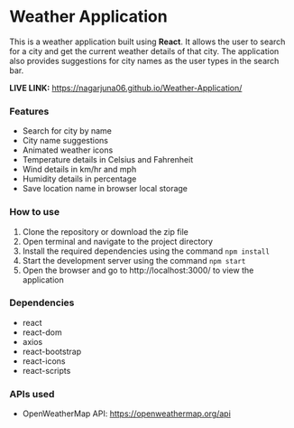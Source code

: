 # Weather Application

This is a weather application built using **React**. It allows the user to search for a city and get the current weather details of that city. The application also provides suggestions for city names as the user types in the search bar.

**LIVE LINK:** https://nagarjuna06.github.io/Weather-Application/

### Features

- Search for city by name
- City name suggestions
- Animated weather icons
- Temperature details in Celsius and Fahrenheit
- Wind details in km/hr and mph
- Humidity details in percentage
- Save location name in browser local storage

### How to use

1. Clone the repository or download the zip file
2. Open terminal and navigate to the project directory
3. Install the required dependencies using the command `npm install`
4. Start the development server using the command `npm start`
5. Open the browser and go to http://localhost:3000/ to view the application

### Dependencies

- react
- react-dom
- axios
- react-bootstrap
- react-icons
- react-scripts

### APIs used

- OpenWeatherMap API: https://openweathermap.org/api
